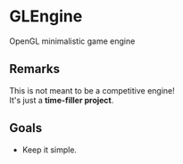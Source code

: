 # GLEngine
OpenGL minimalistic game engine

Remarks
-------
This is not meant to be a competitive engine!  
It's just a **time-filler project**.

Goals
-----
* Keep it simple.

